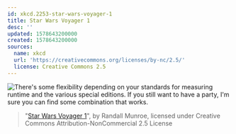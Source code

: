 ```yaml
---
id: xkcd.2253-star-wars-voyager-1
title: Star Wars Voyager 1
desc: ''
updated: 1578643200000
created: 1578643200000
sources:
  name: xkcd
  url: 'https://creativecommons.org/licenses/by-nc/2.5/'
  license: Creative Commons 2.5
---
```

![There's some flexibility depending on your standards for measuring runtime and the various special editions. If you still want to have a party, I'm sure you can find some combination that works.](https://imgs.xkcd.com/comics/star_wars_voyager_1.png)
> "[Star Wars Voyager 1](https://xkcd.com/2253/)", by Randall Munroe, licensed under Creative Commons Attribution-NonCommercial 2.5 License
